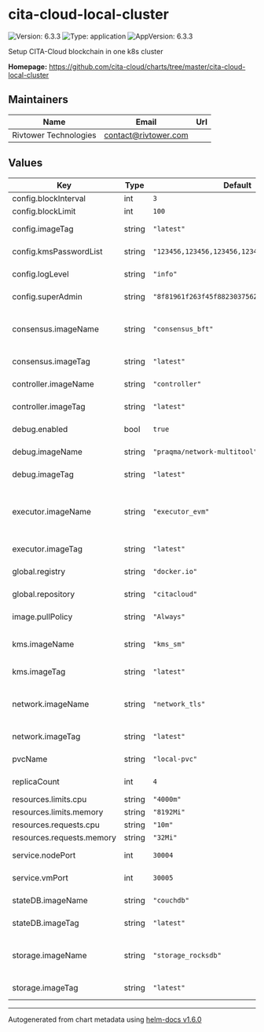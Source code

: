 # cita-cloud-local-cluster

![Version: 6.3.3](https://img.shields.io/badge/Version-6.3.3-informational?style=flat-square) ![Type: application](https://img.shields.io/badge/Type-application-informational?style=flat-square) ![AppVersion: 6.3.3](https://img.shields.io/badge/AppVersion-6.3.3-informational?style=flat-square)

Setup CITA-Cloud blockchain in one k8s cluster

**Homepage:** <https://github.com/cita-cloud/charts/tree/master/cita-cloud-local-cluster>

## Maintainers

| Name | Email | Url |
| ---- | ------ | --- |
| Rivtower Technologies | contact@rivtower.com |  |

## Values

| Key | Type | Default | Description |
|-----|------|---------|-------------|
| config.blockInterval | int | `3` | Chain's block interval. |
| config.blockLimit | int | `100` | Chain's block limit. |
| config.imageTag | string | `"latest"` | Image tag of cloud-config container. |
| config.kmsPasswordList | string | `"123456,123456,123456,123456"` | Password of kms for each node. |
| config.logLevel | string | `"info"` | Log level warn/info/debug/trace |
| config.superAdmin | string | `"8f81961f263f45f88230375623394c9301c033e7"` | Super admin account address. |
| consensus.imageName | string | `"consensus_bft"` | docker image of consensus container. consensus_raft or consensus_bft |
| consensus.imageTag | string | `"latest"` | Image tag of consensus container. |
| controller.imageName | string | `"controller"` | docker image of controller container. |
| controller.imageTag | string | `"latest"` | Image tag of controller container. |
| debug.enabled | bool | `true` | Is there a debug container in each pod? |
| debug.imageName | string | `"praqma/network-multitool"` | Image name of debug container. |
| debug.imageTag | string | `"latest"` | Image tag of debug container. |
| executor.imageName | string | `"executor_evm"` | docker image of executor container. executor_evm or executor_poc or executor_chaincode_ext |
| executor.imageTag | string | `"latest"` | Image tag of executor container. |
| global.registry | string | `"docker.io"` | You can specify the image registry. |
| global.repository | string | `"citacloud"` | You can specify the image repository. |
| image.pullPolicy | string | `"Always"` | pullPolicy for all docker images. |
| kms.imageName | string | `"kms_sm"` | docker image of kms container. kms_sm or kms_eth |
| kms.imageTag | string | `"latest"` | Image tag of kms container. |
| network.imageName | string | `"network_tls"` | docker image of network container. network_p2p or network_tls |
| network.imageTag | string | `"latest"` | Image tag of network container. |
| pvcName | string | `"local-pvc"` | Name of persistentVolumeClaim. |
| replicaCount | int | `4` | Count of blockchain nodes. |
| resources.limits.cpu | string | `"4000m"` | cpu limit |
| resources.limits.memory | string | `"8192Mi"` | memory limit |
| resources.requests.cpu | string | `"10m"` | cpu request |
| resources.requests.memory | string | `"32Mi"` | memory request |
| service.nodePort | int | `30004` | nodePort to expose controller RPC. |
| service.vmPort | int | `30005` | vmPort expose executor RPC |
| stateDB.imageName | string | `"couchdb"` | docker image of stateDB container. |
| stateDB.imageTag | string | `"latest"` | Image tag of stateDB container. |
| storage.imageName | string | `"storage_rocksdb"` | docker image of storage container. storage_rocksdb or storage_sqlite |
| storage.imageTag | string | `"latest"` | Image tag of storage container. |

----------------------------------------------
Autogenerated from chart metadata using [helm-docs v1.6.0](https://github.com/norwoodj/helm-docs/releases/v1.6.0)
